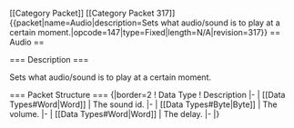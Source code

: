 \[\[Category Packet\]\] \[\[Category Packet 317\]\]
{{packet\|name=Audio\|description=Sets what audio/sound is to play at a
certain moment.\|opcode=147\|type=Fixed\|length=N/A\|revision=317}} ==
Audio ==

=== Description ===

Sets what audio/sound is to play at a certain moment.

=== Packet Structure === {\|border=2 ! Data Type ! Description \|- \|
\[\[Data Types\#Word\|Word\]\] \| The sound id. \|- \| \[\[Data
Types\#Byte\|Byte\]\] \| The volume. \|- \| \[\[Data
Types\#Word\|Word\]\] \| The delay. \|- \|}
